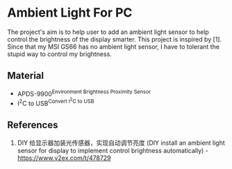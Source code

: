 # Ambient Light For PC

The project's aim is to help user to add an ambient light sensor to help control the brightness of the display smarter. This project is inspired by [1].
Since that my MSI GS66 has no ambient light sensor, I have to tolerant the stupid way to control my brightness. 

## Material

- APDS-9900<sup>Environment Brightness Proximity Sensor</sup>
- I<sup>2</sup>C to USB<sup>Convert I<sup>2</sup>C to USB</sup>

## References

1. DIY 给显示器加装光传感器，实现自动调节亮度 (DIY install an ambient light sensor for display to implement control brightness automatically) - <https://www.v2ex.com/t/478729>
